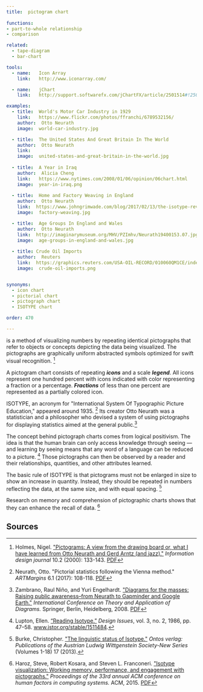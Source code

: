 ```yaml
---
title:  pictogram chart
  
functions:
- part-to-whole relationship
- comparison

related:
  - tape-diagram
  - bar-chart

tools:
  - name:   Icon Array
    link:   http://www.iconarray.com/

  - name:   jChart
    link:   http://support.softwarefx.com/jChartFX/article/2501514#!2502352

examples:
  - title:  World's Motor Car Industry in 1929
    link:   https://www.flickr.com/photos/ffranchi/6789532156/
    author:  Otto Neurath
    image:  world-car-industry.jpg

  - title:  The United States And Great Britain In The World
    author:  Otto Neurath 
    link:  
    image:  united-states-and-great-britain-in-the-world.jpg
    
  - title:  A Year in Iraq
    author:  Alicia Cheng
    link:   https://www.nytimes.com/2008/01/06/opinion/06chart.html
    image:  year-in-iraq.png
  
  - title:  Home and Factory Weaving in England
    author:  Otto Neurath 
    link:  https://www.johngrimwade.com/blog/2017/02/13/the-isotype-revolution/
    image:  factory-weaving.jpg

  - title:  Age Groups In England and Wales
    author:  Otto Neurath 
    link:  http://imaginarymuseum.org/MHV/PZImhv/Neurath19400153.07.jpg
    image:  age-groups-in-england-and-wales.jpg
  
  - title: Crude Oil Imports
    author:  Reuters
    link:  https://graphics.reuters.com/USA-OIL-RECORD/010060QM1CE/index.html
    image:  crude-oil-imports.png


synonyms:
  - icon chart
  - pictorial chart
  - pictograph chart
  - ISOTYPE chart

order: 470

---
```


is a method of visualizing numbers by repeating identical pictographs that refer to objects or concepts depicting the data being visualized. The pictographs are graphically uniform abstracted symbols optimized for swift visual recognition. [^holmes]

<!--more-->
A pictogram chart consists of repeating ***icons*** and a scale ***legend***. All icons represent one hundred percent with icons indicated with color representing a fraction or a percentage. ***Fractions*** of less than one percent are represented as a partially colored icon.

ISOTYPE, an acronym for "International System Of Typographic Picture Education," appeared around 1935. [^neurath] Its creator Otto Neurath was a statistician and a philosopher who devised a system of using pictographs for displaying statistics aimed at the general public.[^nino]

The concept behind pictograph charts comes from logical positivism. The idea is that the human brain can only access knowledge through seeing — and learning by seeing means that any word of a language can be reduced to a picture. [^lupton] Those pictographs can then be observed by a reader and their relationships, quantities, and other attributes learned.

The basic rule of ISOTYPE is that pictograms must not be enlarged in size to show an increase in
quantity. Instead, they should be repeated in numbers reflecting the data, at the same size, and with equal spacing. [^burke]

Research on memory and comprehension of pictographic charts shows that they can enhance the recall of data. [^haroz]

## Sources

[^holmes]:  Holmes, Nigel. ["Pictograms: A view from the drawing board or, what I have learned from Otto Neurath and Gerd Arntz (and jazz)."](http://dx.doi.org/10.1075/idj.10.2.08hol) *Information design journal* 10.2 (2000): 133-143. [PDF](http://courses.washington.edu/art377/kcheng_2008/Pictograms_Nigel.pdf)
[^neurath]: Neurath, Otto. "Pictorial statistics following the Vienna method." *ARTMargins* 6.1 (2017): 108-118. [PDF](https://www.mitpressjournals.org/doi/pdf/10.1162/ARTM_a_00169)
[^nino]: Zambrano, Raul Niño, and Yuri Engelhardt. ["Diagrams for the masses: Raising public awareness–from Neurath to Gapminder and Google Earth."](https://doi.org/10.1007/978-3-540-87730-1_26) *International Conference on Theory and Application of Diagrams.* Springer, Berlin, Heidelberg, 2008.
 [PDF](https://link.springer.com/chapter/10.1007/978-3-540-87730-1_26)
[^lupton]: Lupton, Ellen. [“Reading Isotype.”]((https://www.jstor.org/stable/1511484)) *Design Issues*, vol. 3, no. 2, 1986, pp. 47–58. www.jstor.org/stable/1511484.
[^haroz]: Haroz, Steve, Robert Kosara, and Steven L. Franconeri. ["Isotype visualization: Working memory, performance, and engagement with pictographs."](https://doi.org/10.1145/2702123.2702275) *Proceedings of the 33rd annual ACM conference on human factors in computing systems.* ACM, 2015. [PDF](https://research.tableau.com/sites/default/files/Haroz_CHI_2015.pdf)
[^burke]: Burke, Christopher. ["The linguistic status of Isotype."]((http://wittgensteinrepository.org/agora-ontos/article/view/2189/2451)) *Ontos verlag: Publications of the Austrian Ludwig Wittgenstein Society-New Series* (Volumes 1-18) 17 (2013).

